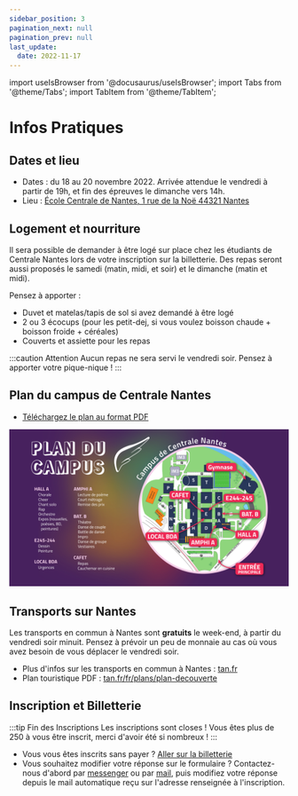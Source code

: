 ```yaml
---
sidebar_position: 3
pagination_next: null
pagination_prev: null
last_update:
  date: 2022-11-17
---
```


import useIsBrowser from '@docusaurus/useIsBrowser';
import Tabs from '@theme/Tabs';
import TabItem from '@theme/TabItem';

# Infos Pratiques

## Dates et lieu

* Dates : du 18 au 20 novembre 2022. Arrivée attendue le vendredi à partir de 19h, et fin des épreuves le dimanche vers 14h.
* Lieu : [École Centrale de Nantes, 1 rue de la Noë 44321 Nantes](https://goo.gl/maps/g6VtFMzKGTmGTCto9)

## Logement et nourriture

Il sera possible de demander à être logé sur place chez les étudiants de Centrale
Nantes lors de votre inscription sur la billetterie. Des repas seront aussi proposés
le samedi (matin, midi, et soir) et le dimanche (matin et midi).

Pensez à apporter :
* Duvet et matelas/tapis de sol si avez demandé à être logé
* 2 ou 3 écocups (pour les petit-dej, si vous voulez boisson chaude + boisson froide + céréales)
* Couverts et assiette pour les repas

:::caution Attention
Aucun repas ne sera servi le vendredi soir. Pensez à apporter votre pique-nique !
:::

## Plan du campus de Centrale Nantes

* [Téléchargez le plan au format PDF](pathname:///downloads/plan-icares.pdf)

![](/img/plan.png)


## Transports sur Nantes

Les transports en commun à Nantes sont **gratuits** le week-end, à partir du vendredi soir minuit. Pensez à prévoir un peu de monnaie au cas où vous avez besoin de vous déplacer le vendredi soir.

* Plus d'infos sur les transports en commun à Nantes : [tan.fr](https://www.tan.fr/)
* Plan touristique PDF : [tan.fr/fr/plans/plan-decouverte](https://www.tan.fr/fr/plans/plan-decouverte)


## Inscription et Billetterie

:::tip Fin des Inscriptions
Les inscriptions sont closes ! Vous êtes plus de 250 à vous être inscrit, merci 
d'avoir été si nombreux !
:::

* Vous vous êtes inscrits sans payer ? [Aller sur la billetterie](https://www.helloasso.com/associations/association-culturelle-de-l-ecole-centrale-de-nantes/evenements/icares-5eme-edition-nantes-participation-et-logement)
* Vous souhaitez modifier votre réponse sur le formulaire ?
  Contactez-nous d'abord par [messenger](https://m.me/InterCentralesdesArts) ou
  par [mail](mailto:icares.centrale@gmail.com), puis modifiez votre réponse depuis
  le mail automatique reçu sur l'adresse renseignée à l'inscription.
